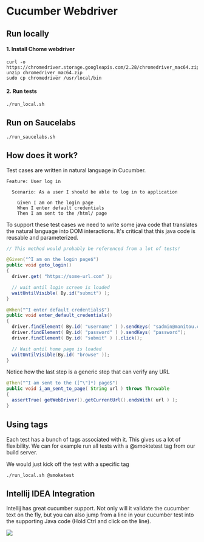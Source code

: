 # Cucumber Webdriver

## Run locally

#### 1. Install Chome webdriver

```
curl -o https://chromedriver.storage.googleapis.com/2.28/chromedriver_mac64.zip
unzip chromedriver_mac64.zip
sudo cp chromedriver /usr/local/bin
```

#### 2. Run tests

```
./run_local.sh
```

## Run on Saucelabs

```
./run_saucelabs.sh
```

## How does it work?

Test cases are written in natural language in Cucumber.

```cucumber
Feature: User log in

  Scenario: As a user I should be able to log in to application

    Given I am on the login page
    When I enter default credentials
    Then I am sent to the /html/ page

```

To support these test cases we need to write some java code that translates the natural language into DOM interactions.
It's critical that this java code is reusable and parameterized. 

```java
// This method would probably be referenced from a lot of tests!

@Given("^I am on the login page$")
public void goto_login()
{
  driver.get( "https://some-url.com" );

  // wait until login screen is loaded
  waitUntilVisible( By.id("submit") );
}
```


```java
@When("^I enter default credentials$")
public void enter_default_credentials()
{
  driver.findElement( By.id( "username" ) ).sendKeys( "sadmin@manitou.com");
  driver.findElement( By.id( "password" ) ).sendKeys( "password");
  driver.findElement( By.id( "submit" ) ).click();

  // Wait until home page is loaded
  waitUntilVisible(By.id( "browse" ));
}
```

Notice how the last step is a generic step that can verify any URL
```java
@Then("^I am sent to the ([^\"]*) page$")
public void i_am_sent_to_page( String url ) throws Throwable
{
  assertTrue( getWebDriver().getCurrentUrl().endsWith( url ) );
}
```   

## Using tags

Each test has a bunch of tags associated with it. This gives us a lot of flexibility. We can for example run all tests with a @smoktetest tag from our build server.

We would just kick off the test with a specific tag
```
./run_local.sh @smoketest
```

## Intellij IDEA Integration

Intellij has great cucumber support. Not only will it validate the cucumber text on the fly, but you can also jump from a line 
in your cucumber test into the supporting Java code (Hold Ctrl and click on the line).

![](cucumber-idea.png)

